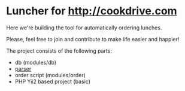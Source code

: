# Luncher for http://cookdrive.com
Here we're building the tool for automatically ordering lunches.

Please, feel free to join and contribute to make life easier and happier!

The project consists of the following parts:

- db (modules/db)
- [parser](https://github.com/sbeng/cookdriveAutomation)
- order script (modules/order)
- PHP Yii2 based project (basic)